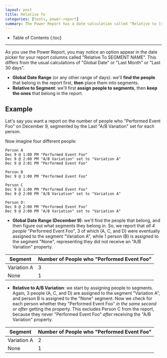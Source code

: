 ```yaml
---
layout: post
title: Relative To
categories: [tools, power-report]
summary: The Power Report has a date calculation called "Relative to [segment]". Here's what it means.
---
```

* Table of Contents
{:toc}
* * *

As you use the Power Report, you may notice an option appear in the date picker for your report columns called "Relative To SEGMENT NAME". This differs from the usual calculations of "Global Date" or "Last Month" or "Last 30 days".

* **Global Date Range** (or any other range of days): we'll **find the people** that belong in the report first, **then** place them into segments.
* **Relative to Segment**: we'll first **assign people to segments**, then **keep the ones** that belong in the report.

## Example

Let's say you want a report on the number of people who "Performed Event Foo" on December 9, segmented by the Last "A/B Variation" set for each person.

Now imagine four different people:

    Person A
    Dec 9 @ 1:00 PM "Performed Event Foo"
    Dec 9 @ 2:00 PM "A/B Variation" set to "Variation A"
    Dec 9 @ 2:01 PM "Performed Event Foo"

    Person B
    Dec 9 @ 1:00 PM "Performed Event Foo"

    Person C
    Dec 9 @ 1:00 PM "Performed Event Foo"
    Dec 9 @ 2:00 PM "A/B Variation" set to "Variation A"

    Person D:
    Dec 9 @ 2:00 PM "Performed Event Foo"
    Dec 9 @ 2:00 PM "A/B Variation" set to "Variation A"

* **Global Date Range (December 9)**: we'll find the people that belong, and then figure out what segments they belong in. So, we report that *all 4 people* "Performed Event Foo", 3 of which (A, C, and D) were eventually assigned to the segment "Variation A", while 1 person (B) is assigned to the segment "None", representing they did not receive an "A/B Variation" property.

Segment | Number of People who "Performed Event Foo"
------- | --
Variation A | 3
None | 1


* **Relative to A/B Variation**: we start by assigning people to segments. Again, 3 people (A, C, and D) are assigned to the segment "Variation A", and person B is assigned to the "None" segment. Now we check for each person whether they "Performed Event Foo" *in the same second or after* getting the property. This excludes Person C from the report, because they never "Performed Event Foo" *after* receiving the "A/B Variation" property.


Segment | Number of People who "Performed Event Foo"
------- | --
Variation A | 2
None | 1